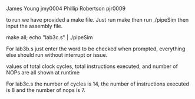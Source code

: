 
James Young jmy0004
Phillip Robertson pjr0009

to run we have provided a make file. Just run make then run ./pipeSim then input the assembly file.

make all; echo "lab3c.s" | ./pipeSim

For lab3b.s just enter the word to be checked when prompted, everything else should run without interrupt or issue.


values of total clock cycles, total instructions executed, and number of NOPs are all shown at runtime

For lab3c.s the number of cycles is 14, the number of instructions executed is 8 and the number of nops is 7.
